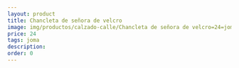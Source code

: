 ```yaml
---
layout: product
title: Chancleta de señora de velcro
image: img/productos/calzado-calle/Chancleta de señora de velcro=24=joma.webp
price: 24
tags: joma
description: 
order: 0
---
```

